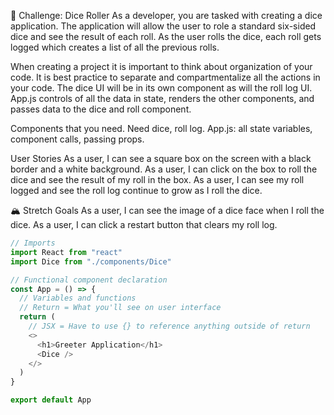 🎲 Challenge: Dice Roller
As a developer, you are tasked with creating a dice application. The application will allow the user to role a standard six-sided dice and see the result of each roll. As the user rolls the dice, each roll gets logged which creates a list of all the previous rolls.

When creating a project it is important to think about organization of your code. It is best practice to separate and compartmentalize all the actions in your code. The dice UI will be in its own component as will the roll log UI. App.js controls of all the data in state, renders the other components, and passes data to the dice and roll component.

Components that you need. Need dice, roll log.
App.js: all state variables, component calls, passing props. 


User Stories
As a user, I can see a square box on the screen with a black border and a white background.
As a user, I can click on the box to roll the dice and see the result of my roll in the box.
As a user, I can see my roll logged and see the roll log continue to grow as I roll the dice.

🏔 Stretch Goals
As a user, I can see the image of a dice face when I roll the dice.
As a user, I can click a restart button that clears my roll log.

<!-- Basic functional component -->
```js
// Imports
import React from "react"
import Dice from "./components/Dice"

// Functional component declaration
const App = () => {
  // Variables and functions
  // Return = What you'll see on user interface
  return (
    // JSX = Have to use {} to reference anything outside of return
    <>
      <h1>Greeter Application</h1>
      <Dice />
    </>
  )
}

export default App
```